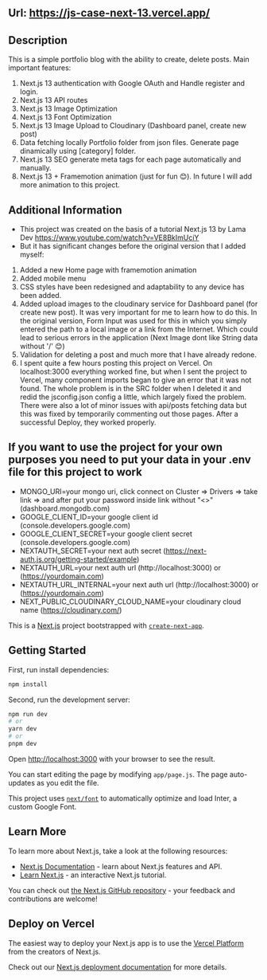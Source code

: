 ## Url: https://js-case-next-13.vercel.app/

## Description
This is a simple portfolio blog with the ability to create, delete posts. 
Main important features:
1. Next.js 13 authentication with Google OAuth and Handle register and login.
2. Next.js 13 API routes
3. Next.js 13 Image Optimization
4. Next.js 13 Font Optimization 
5. Next.js 13 Image Upload to Cloudinary (Dashboard panel, create new post)
6. Data fetching locally Portfolio folder from json files. Generate page dinamically using [category] folder.
7. Next.js 13 SEO generate meta tags for each page automatically and manually.
8. Next.js 13 + Framemotion animation (just for fun 😊). In future I will add more animation to this project.

## Additional Information
- This project was created on the basis of a tutorial Next.js 13 by Lama Dev https://www.youtube.com/watch?v=VE8BkImUciY
- But it has significant changes before the original version that I added myself:
1. Added a new Home page with framemotion animation
2. Added mobile menu
3. CSS styles have been redesigned and adaptability to any device has been added.
4. Added upload images to the cloudinary service for Dashboard panel (for create new post). It was very important for me to learn how to do this. In the original version, Form Input was used for this in which you simply entered the path to a local image or a link from the Internet. Which could lead to serious errors in the application (Next Image dont like String data without '/' 😊)
5. Validation for deleting a post and much more that I have already redone.
6. I spent quite a few hours posting this project on Vercel. On localhost:3000 everything worked fine, but when I sent the project to Vercel, many component imports began to give an error that it was not found. The whole problem is in the SRC folder when I deleted it and redid the jsconfig.json config a little, which largely fixed the problem. There were also a lot of minor issues with api/posts fetching data but this was fixed by temporarily commenting out those pages. After a successful Deploy, they worked properly. 


## If you want to use the project for your own purposes you need to put your data in your .env file for this project to work
- MONGO_URI=your mongo uri, click connect on Cluster => Drivers => take link =>  and after put your password inside link without "<>" (dashboard.mongodb.com)
- GOOGLE_CLIENT_ID=your google client id (console.developers.google.com)
- GOOGLE_CLIENT_SECRET=your google client secret (console.developers.google.com)
- NEXTAUTH_SECRET=your next auth secret (https://next-auth.js.org/getting-started/example)
- NEXTAUTH_URL=your next auth url (http://localhost:3000) or (https://yourdomain.com)
- NEXTAUTH_URL_INTERNAL=your next auth url (http://localhost:3000) or (https://yourdomain.com)
- NEXT_PUBLIC_CLOUDINARY_CLOUD_NAME=your cloudinary cloud name (https://cloudinary.com/)


This is a [Next.js](https://nextjs.org/) project bootstrapped with [`create-next-app`](https://github.com/vercel/next.js/tree/canary/packages/create-next-app).

## Getting Started 
First, run install dependencies:

```bash
npm install
```

Second, run the development server:

```bash
npm run dev
# or
yarn dev
# or
pnpm dev
```

Open [http://localhost:3000](http://localhost:3000) with your browser to see the result.

You can start editing the page by modifying `app/page.js`. The page auto-updates as you edit the file.

This project uses [`next/font`](https://nextjs.org/docs/basic-features/font-optimization) to automatically optimize and load Inter, a custom Google Font.

## Learn More

To learn more about Next.js, take a look at the following resources:

- [Next.js Documentation](https://nextjs.org/docs) - learn about Next.js features and API.
- [Learn Next.js](https://nextjs.org/learn) - an interactive Next.js tutorial.

You can check out [the Next.js GitHub repository](https://github.com/vercel/next.js/) - your feedback and contributions are welcome!

## Deploy on Vercel

The easiest way to deploy your Next.js app is to use the [Vercel Platform](https://vercel.com/new?utm_medium=default-template&filter=next.js&utm_source=create-next-app&utm_campaign=create-next-app-readme) from the creators of Next.js.

Check out our [Next.js deployment documentation](https://nextjs.org/docs/deployment) for more details.
